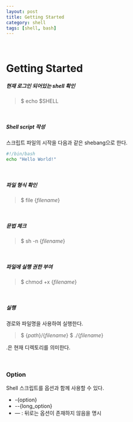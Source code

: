 ```yaml
---
layout: post
title: Getting Started
category: shell
tags: [shell, bash]
---
```


&nbsp;

# Getting Started

##### 현재 로그인 되어있는 shell 확인

> $ echo \$SHELL

&nbsp;

##### Shell script 작성

스크립트 파일의 시작을 다음과 같은 shebang으로 한다.

```sh
#!/bin/bash
echo "Hello World!"
```

&nbsp;

##### 파일 형식 확인

> $ file {*filename*}

&nbsp;

##### 문법 체크

> $ sh -n {*filename*}

&nbsp;

##### 파일에 실행 권한 부여

> $ chmod +x {*filename*}

&nbsp;

##### 실행

경로와 파일명을 사용하여 실행한다.

> $ {*path*}/{*filename*}
> $ ./{*filename*}

.은 현재 디렉토리를 의미한다.

&nbsp;

### Option

Shell 스크립트를 옵션과 함께 사용할 수 있다.

- -{option}
- \--{long\_option}
- — : 뒤로는 옵션이 존재하지 않음을 명시

